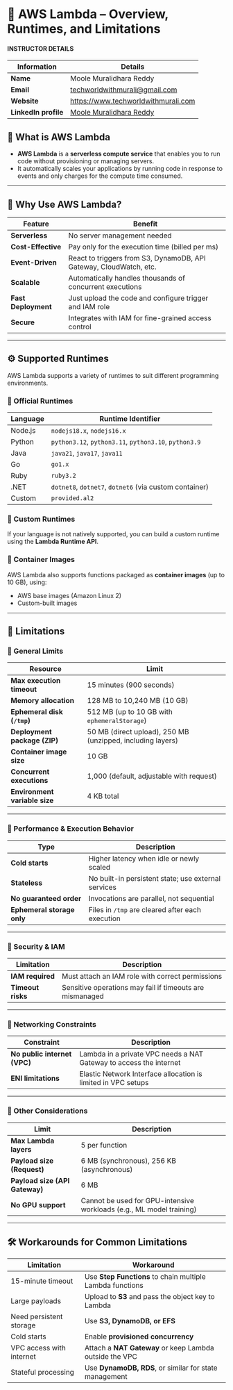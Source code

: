 # 📘 AWS Lambda – Overview, Runtimes, and Limitations

#### INSTRUCTOR DETAILS

|  Information             | Details                                                                      |
|----------------------    |------------------------------------------------------------------------------|
| **Name**                 | Moole Muralidhara Reddy                                                      |
| **Email**                | techworldwithmurali@gmail.com                                                |
| **Website**              | https://www.techworldwithmurali.com               |
| **LinkedIn profile**     | [Moole Muralidhara Reddy](https://www.linkedin.com/in/moole-muralidhara-reddy) |

## 🧭 What is AWS Lambda

- **AWS Lambda** is a **serverless compute service** that enables you to run code without provisioning or managing servers.
- It automatically scales your applications by running code in response to events and only charges for the compute time consumed.

---

## 🚀 Why Use AWS Lambda?

| Feature              | Benefit                                                                 |
|----------------------|-------------------------------------------------------------------------|
| **Serverless**       | No server management needed                                              |
| **Cost-Effective**   | Pay only for the execution time (billed per ms)                          |
| **Event-Driven**     | React to triggers from S3, DynamoDB, API Gateway, CloudWatch, etc.       |
| **Scalable**         | Automatically handles thousands of concurrent executions                 |
| **Fast Deployment**  | Just upload the code and configure trigger and IAM role                  |
| **Secure**           | Integrates with IAM for fine-grained access control                      |

---

## ⚙️ Supported Runtimes

AWS Lambda supports a variety of runtimes to suit different programming environments.

### 🔸 Official Runtimes

| Language     | Runtime Identifier       |
|--------------|--------------------------|
| Node.js      | `nodejs18.x`, `nodejs16.x` |
| Python       | `python3.12`, `python3.11`, `python3.10`, `python3.9` |
| Java         | `java21`, `java17`, `java11` |
| Go           | `go1.x`                  |
| Ruby         | `ruby3.2`                |
| .NET         | `dotnet8`, `dotnet7`, `dotnet6` (via custom container) |
| Custom       | `provided.al2`           |

### 🔸 Custom Runtimes

If your language is not natively supported, you can build a custom runtime using the **Lambda Runtime API**.

### 🔸 Container Images

AWS Lambda also supports functions packaged as **container images** (up to 10 GB), using:
- AWS base images (Amazon Linux 2)
- Custom-built images

---

## 🧱 Limitations

### 🔹 General Limits

| Resource                         | Limit                                                   |
|----------------------------------|----------------------------------------------------------|
| **Max execution timeout**        | 15 minutes (900 seconds)                                |
| **Memory allocation**            | 128 MB to 10,240 MB (10 GB)                             |
| **Ephemeral disk (`/tmp`)**      | 512 MB (up to 10 GB with `ephemeralStorage`)            |
| **Deployment package (ZIP)**     | 50 MB (direct upload), 250 MB (unzipped, including layers) |
| **Container image size**         | 10 GB                                                   |
| **Concurrent executions**        | 1,000 (default, adjustable with request)                |
| **Environment variable size**    | 4 KB total                                              |

---

### 🔹 Performance & Execution Behavior

| Type                      | Description                                                                 |
|---------------------------|-----------------------------------------------------------------------------|
| **Cold starts**           | Higher latency when idle or newly scaled                                   |
| **Stateless**             | No built-in persistent state; use external services                        |
| **No guaranteed order**   | Invocations are parallel, not sequential                                    |
| **Ephemeral storage only**| Files in `/tmp` are cleared after each execution                            |

---

### 🔹 Security & IAM

| Limitation                    | Description                                               |
|-------------------------------|-----------------------------------------------------------|
| **IAM required**              | Must attach an IAM role with correct permissions          |
| **Timeout risks**             | Sensitive operations may fail if timeouts are mismanaged  |

---

### 🔹 Networking Constraints

| Constraint                   | Description                                                      |
|------------------------------|------------------------------------------------------------------|
| **No public internet (VPC)** | Lambda in a private VPC needs a NAT Gateway to access the internet |
| **ENI limitations**          | Elastic Network Interface allocation is limited in VPC setups    |

---

### 🔹 Other Considerations

| Limit                        | Description                                                       |
|------------------------------|--------------------------------------------------------------------|
| **Max Lambda layers**        | 5 per function                                                     |
| **Payload size (Request)**   | 6 MB (synchronous), 256 KB (asynchronous)                          |
| **Payload size (API Gateway)** | 6 MB                                                            |
| **No GPU support**           | Cannot be used for GPU-intensive workloads (e.g., ML model training) |

---

## 🛠️ Workarounds for Common Limitations

| Limitation                  | Workaround                                                    |
|-----------------------------|---------------------------------------------------------------|
| 15-minute timeout           | Use **Step Functions** to chain multiple Lambda functions     |
| Large payloads              | Upload to **S3** and pass the object key to Lambda            |
| Need persistent storage     | Use **S3, DynamoDB, or EFS**                                  |
| Cold starts                 | Enable **provisioned concurrency**                            |
| VPC access with internet    | Attach a **NAT Gateway** or keep Lambda outside the VPC       |
| Stateful processing         | Use **DynamoDB, RDS**, or similar for state management        |
